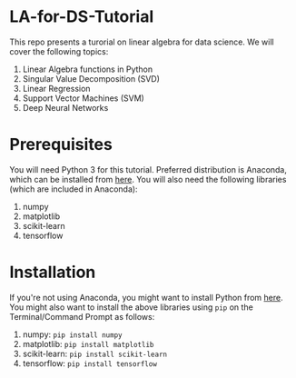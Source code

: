 # LA-for-DS-Tutorial

This repo presents a turorial on linear algebra for data science. We will cover the following topics:

1. Linear Algebra functions in Python
2. Singular Value Decomposition (SVD)
3. Linear Regression
4. Support Vector Machines (SVM)
5. Deep Neural Networks


# Prerequisites

You will need Python 3 for this tutorial. Preferred distribution is Anaconda, which can be installed from [here](https://www.anaconda.com/products/distribution). You will also need the following libraries (which are included in Anaconda):

1. numpy
2. matplotlib
3. scikit-learn
4. tensorflow


# Installation

If you're not using Anaconda, you might want to install Python from [here](https://www.python.org/downloads/). You might also want to install the above libraries using `pip` on the Terminal/Command Prompt as follows:

1. numpy: `pip install numpy`
2. matplotlib: `pip install matplotlib`
3. scikit-learn: `pip install scikit-learn`
4. tensorflow: `pip install tensorflow`